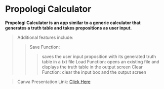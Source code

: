 # Propologi Calculator
**Propologi Calculator is an app similar to a generic calculator that generates a truth table and takes propositions as user input.**

> Additional features include: 
>> Save Function:
>>> saves the user input proposition with its generated truth table in a txt file 
>> Load Function:
>>> opens an existing file and displays the truth table in the output screen
>> Clear Function:
>>> clear the input box and the output screen


> Canva Presentation Link: [Click Here](https://www.canva.com/design/DAFU63rBUzE/_2qL3NSsJs6WBGCveMHBpg/view?utm_content=DAFU63rBUzE&utm_campaign=designshare&utm_medium=link&utm_source=publishsharelink)
